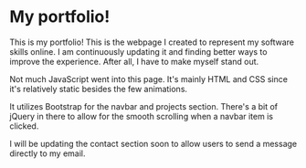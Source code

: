 # My portfolio!

This is my portfolio! This is the webpage I created to represent my software skills online. I am continuously updating it and finding better ways to improve the experience. After all, I have to make myself stand out.

Not much JavaScript went into this page. It's mainly HTML and CSS since it's relatively static besides the few animations.

It utilizes Bootstrap for the navbar and projects section. There's a bit of jQuery in there to allow for the smooth scrolling when a navbar item is clicked.

I will be updating the contact section soon to allow users to send a message directly to my email.
